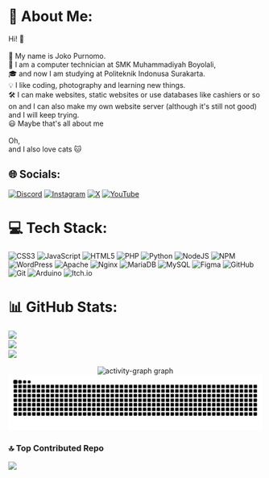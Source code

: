 # 💫 About Me:
Hi! 👋<br><br>👤 My name is Joko Purnomo. <br>🧰 I am a computer technician at SMK Muhammadiyah Boyolali,<br>🎓 and now I am studying at Politeknik Indonusa Surakarta.<br>💡 I like coding, photography and learning new things.<br>🛠️ I can make websites, static websites or use databases like cashiers or so on and I can also make my own website server (although it's still not good) and I will keep trying.<br>😃 Maybe that's all about me<br><br>Oh,<br>and I also love cats 🐱


## 🌐 Socials:
[![Discord](https://img.shields.io/badge/Discord-%237289DA.svg?logo=discord&logoColor=white)](https://discord.gg/jkp5758) [![Instagram](https://img.shields.io/badge/Instagram-%23E4405F.svg?logo=Instagram&logoColor=white)](https://instagram.com/jkp_web) [![X](https://img.shields.io/badge/X-black.svg?logo=X&logoColor=white)](https://x.com/JKP5758) [![YouTube](https://img.shields.io/badge/YouTube-%23FF0000.svg?logo=YouTube&logoColor=white)](https://youtube.com/@JKP_com) 

# 💻 Tech Stack:
![CSS3](https://img.shields.io/badge/css3-%231572B6.svg?style=for-the-badge&logo=css3&logoColor=white) ![JavaScript](https://img.shields.io/badge/javascript-%23323330.svg?style=for-the-badge&logo=javascript&logoColor=%23F7DF1E) ![HTML5](https://img.shields.io/badge/html5-%23E34F26.svg?style=for-the-badge&logo=html5&logoColor=white) ![PHP](https://img.shields.io/badge/php-%23777BB4.svg?style=for-the-badge&logo=php&logoColor=white) ![Python](https://img.shields.io/badge/python-3670A0?style=for-the-badge&logo=python&logoColor=ffdd54) ![NodeJS](https://img.shields.io/badge/node.js-6DA55F?style=for-the-badge&logo=node.js&logoColor=white) ![NPM](https://img.shields.io/badge/NPM-%23CB3837.svg?style=for-the-badge&logo=npm&logoColor=white) ![WordPress](https://img.shields.io/badge/WordPress-%23117AC9.svg?style=for-the-badge&logo=WordPress&logoColor=white) ![Apache](https://img.shields.io/badge/apache-%23D42029.svg?style=for-the-badge&logo=apache&logoColor=white) ![Nginx](https://img.shields.io/badge/nginx-%23009639.svg?style=for-the-badge&logo=nginx&logoColor=white) ![MariaDB](https://img.shields.io/badge/MariaDB-003545?style=for-the-badge&logo=mariadb&logoColor=white) ![MySQL](https://img.shields.io/badge/mysql-4479A1.svg?style=for-the-badge&logo=mysql&logoColor=white) ![Figma](https://img.shields.io/badge/figma-%23F24E1E.svg?style=for-the-badge&logo=figma&logoColor=white) ![GitHub](https://img.shields.io/badge/github-%23121011.svg?style=for-the-badge&logo=github&logoColor=white) ![Git](https://img.shields.io/badge/git-%23F05033.svg?style=for-the-badge&logo=git&logoColor=white) ![Arduino](https://img.shields.io/badge/-Arduino-00979D?style=for-the-badge&logo=Arduino&logoColor=white) ![Itch.io](https://img.shields.io/badge/Itch-%23FF0B34.svg?style=for-the-badge&logo=Itch.io&logoColor=white)
# 📊 GitHub Stats:
![](https://github-readme-stats.vercel.app/api?username=JKP5758&theme=dark&hide_border=false&include_all_commits=true&count_private=true)<br/>
![](https://github-readme-streak-stats.herokuapp.com/?user=JKP5758&theme=dark&hide_border=false)<br/>
![](https://github-readme-stats.vercel.app/api/top-langs/?username=JKP5758&theme=dark&hide_border=false&include_all_commits=true&count_private=true&layout=compact)
<div align="center">
  <img src="https://github-readme-activity-graph.vercel.app/graph?username=JKP5758&radius=16&theme=react&area=true&order=5" height="300" alt="activity-graph graph"  />
</div>

<img src="https://raw.githubusercontent.com/JKP5758/JKP5758/output/snake.svg" alt="Snake animation" />

### 🔝 Top Contributed Repo
![](https://github-contributor-stats.vercel.app/api?username=JKP5758&limit=5&theme=dark&combine_all_yearly_contributions=true)

<!-- Proudly created with GPRM ( https://gprm.itsvg.in ) -->
